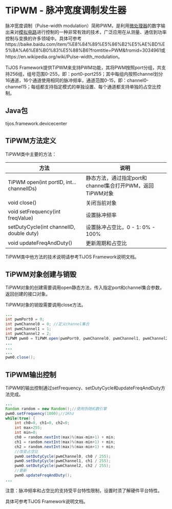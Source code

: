 # TiPWM - 脉冲宽度调制发生器

脉冲宽度调制（Pulse-width modulation）简称PWM，是利用[微处理器](https://baike.baidu.com/item/%E5%BE%AE%E5%A4%84%E7%90%86%E5%99%A8)的数字输出来对[模拟电路](https://baike.baidu.com/item/%E6%A8%A1%E6%8B%9F%E7%94%B5%E8%B7%AF/5896)进行控制的一种非常有效的技术，广泛应用在从测量、通信到功率控制与变换的许多领域中。具体可参考https://baike.baidu.com/item/%E8%84%89%E5%86%B2%E5%AE%BD%E5%BA%A6%E8%B0%83%E5%88%B6?fromtitle=PWM&fromid=3034961或https://en.wikipedia.org/wiki/Pulse-width_modulation。

TiJOS Framework提供TiPWM来支持PWM功能，其将PWM按照port分组，共支持256组，组号范围0-255，即：port0-port255；其中每组内按照channel划分16通道，16个通道使用相同的脉冲频率，通道范围0-15，即：channel0-channel15；每组都支持指定模式的单独设置、每个通道都支持单独的占空比控制。

## Java包
tijos.framework.devicecenter

## TiPWM方法定义

TiPWM类中主要的方法：

| 方法                                       | 说明                                     |
| ---------------------------------------- | -------------------------------------- |
| TiPWM open(int portID, int... channelIDs) | 静态方法，通过指定port和channel集合打开PWM，返回TiPWM对象 |
| void close()                             | 关闭当前对象                                 |
| void setFrequency(int freqValue)         | 设置脉冲频率                                 |
| setDutyCycle(int channelID, double duty) | 设置脉冲占空比，0 - 1: 0% - 100%               |
| void updateFreqAndDuty()                 | 更新周期和占空比                               |

TiPWM类中他方法的技术说明请参考TiJOS Framework说明文档。

## TiPWM对象创建与销毁

TiPWM对象的创建需要调用open静态方法，传入指定port和channel集合参数，返回创建的接口对象。

TiPWM对象的销毁需要调用close方法。

```java
...
int pwmPort0 = 0;
int pwmChannel0 = 0; //定义channel集合
int pwmChannel1 = 1;
int pwmChannel2 = 2;
TiPWM pwm0 = TiPWM.open(pwmPort0, pwmChannel0, pwmChannel1, pwmChannel2);
...
...
...
pwm0.close();
```

## TiPWM输出控制

TiPWM的输出控制通过setFrequency、setDutyCycle和updateFreqAndDuty方法完成。

```java
...
Random random = new Random();//使用伪随机数引擎
pwm0.setFrequency(1000);//1Khz
while(true) { 
	int ch0=0, ch1=0, ch2=0;
	int max=255;
	int min=0; 
	ch0 = random.nextInt(max)%(max-min+1) + min;
	ch1 = random.nextInt(max)%(max-min+1) + min;
	ch2 = random.nextInt(max)%(max-min+1) + min;
  	//改变占空比
	pwm0.setDutyCycle(pwmChannel0, ch0 / 255);
	pwm0.setDutyCycle(pwmChannel1, ch1 / 255);
	pwm0.setDutyCycle(pwmChannel2, ch2 / 255);
  	//更新
	pwm0.updateFreqAndDuty();
...
```

注意：脉冲频率和占空比的支持受平台特性限制，设置时须了解硬件平台特性。

具体可参考TiJOS Framework说明文档。
